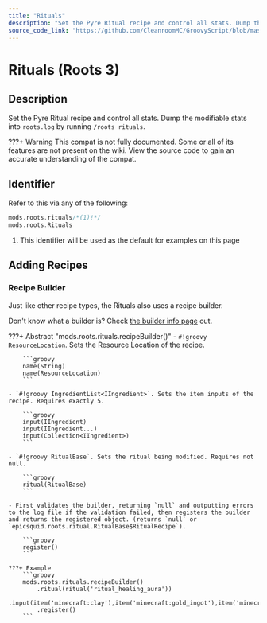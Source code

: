 ```yaml
---
title: "Rituals"
description: "Set the Pyre Ritual recipe and control all stats. Dump the modifiable stats into `roots.log` by running `/roots rituals`."
source_code_link: "https://github.com/CleanroomMC/GroovyScript/blob/master/src/main/java/com/cleanroommc/groovyscript/compat/mods/roots/Rituals.java"
---
```


# Rituals (Roots 3)

## Description

Set the Pyre Ritual recipe and control all stats. Dump the modifiable stats into `roots.log` by running `/roots rituals`.

???+ Warning
    This compat is not fully documented. Some or all of its features are not present on the wiki. View the source code to gain an accurate understanding of the compat.

## Identifier

Refer to this via any of the following:

```groovy hl_lines="1"
mods.roots.rituals/*(1)!*/
mods.roots.Rituals
```

1. This identifier will be used as the default for examples on this page

## Adding Recipes

### Recipe Builder

Just like other recipe types, the Rituals also uses a recipe builder.

Don't know what a builder is? Check [the builder info page](../../../groovy/builder.md) out.

???+ Abstract "mods.roots.rituals.recipeBuilder()"
    - `#!groovy ResourceLocation`. Sets the Resource Location of the recipe.

        ```groovy
        name(String)
        name(ResourceLocation)
        ```

    - `#!groovy IngredientList<IIngredient>`. Sets the item inputs of the recipe. Requires exactly 5.

        ```groovy
        input(IIngredient)
        input(IIngredient...)
        input(Collection<IIngredient>)
        ```

    - `#!groovy RitualBase`. Sets the ritual being modified. Requires not null.

        ```groovy
        ritual(RitualBase)
        ```

    - First validates the builder, returning `null` and outputting errors to the log file if the validation failed, then registers the builder and returns the registered object. (returns `null` or `epicsquid.roots.ritual.RitualBase$RitualRecipe`).

        ```groovy
        register()
        ```

    ???+ Example
        ```groovy
        mods.roots.rituals.recipeBuilder()
            .ritual(ritual('ritual_healing_aura'))
            .input(item('minecraft:clay'),item('minecraft:gold_ingot'),item('minecraft:gold_ingot'),item('minecraft:gold_ingot'),item('minecraft:gold_ingot'))
            .register()
        ```
